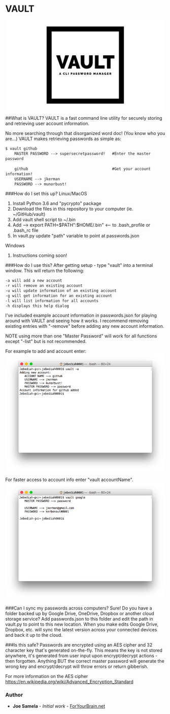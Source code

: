# VAULT
![VAULT](screenshots/banner.png?raw=true "VAULT")

##What is VAULT?
VAULT is a fast command line utility for securely storing and retrieving user account information.

No more searching through that disorganized word doc! (You know who you are...) VAULT makes retrieving passwords as simple as:
```
$ vault github
    MASTER PASSWORD --> supersecretpassword!   #Enter the master password
   
    github                                     #Get your account information!
    USERNAME --> jkerman 
    PASSWORD --> munorbust!
```

###How do I set this up?
Linux/MacOS
  1. Install Python 3.6 and "pycrypto" package
  2. Download the files in this repository to your computer (ie. ~/GitHub/vault)
  3. Add vault shell script to ~/.bin
  4. Add -->  export PATH=$PATH":$HOME/.bin"  <-- to .bash_profile or .bash_rc file
  5. In vault.py update "path" variable to point at passwords.json

Windows
  1. Instructions coming soon!

###How do I use this?
After getting setup - type "vault" into a terminal window. This will return the following:
```
-a will add a new account 
-r will remove an existing account 
-u will update information of an existing account 
-g will get information for an existing account 
-l will list information for all accounts 
-h displays this help dialog
```
I've included example account information in passwords.json for playing around with VAULT and seeing how it works. I recommend removing existing entries with "-remove" before adding any new account information. 

NOTE using more than one "Master Password" will work for all functions except "-list" but is not recommended.

For example to add and account enter:
![add](screenshots/screenshot2.png?raw=true "add")

For faster access to account info enter "vault accountName".
![get](screenshots/screenshot1.png?raw=true "get")

###Can I sync my passwords across computers?
Sure! Do you have a folder backed up by Google Drive, OneDrive, Dropbox or another cloud storage service? Add passwords.json to this folder and edit the path in vault.py to point to this new location. When you make edits Google Drive, Dropbox, etc. will sync the latest version across your connected devices and back it up to the cloud.

###Is this safe?
Passwords are encrypted using an AES cipher and 32 character key that's generated on-the-fly. This means the key is not stored anywhere, it's generated from user input upon encrypt/decrypt actions - then forgotten. Anything BUT the correct master password will generate the wrong key and encrypt/decrypt will throw errors or return gibberish.

For more information on the AES cipher https://en.wikipedia.org/wiki/Advanced_Encryption_Standard

### Author
* **Joe Samela** - *Initial work* - [ForYourBrain.net](http://www.foryourbrain.net)
